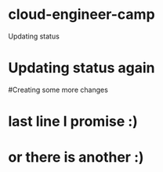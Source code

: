 # cloud-engineer-camp
Updating status

# Updating status again

#Creating some more changes

# last line I promise :)

# or there is another :)